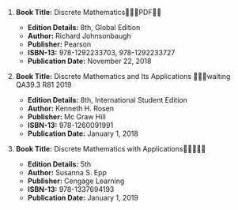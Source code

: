 1. **Book Title:** Discrete Mathematics🚨🚨🚨PDF🚨🚨
   - **Edition Details:** 8th, Global Edition
   - **Author:** Richard Johnsonbaugh
   - **Publisher:** Pearson
   - **ISBN-13:** 978-1292233703, 978-1292233727
   - **Publication Date:** November 22, 2018

2. **Book Title:** Discrete Mathematics and Its Applications 📒🔐🚫waiting QA39.3 R81 2019	
   - **Edition Details:** 8th, International Student Edition
   - **Author:** Kenneth H. Rosen
   - **Publisher:** Mc Graw Hill
   - **ISBN-13:** 978-1260091991
   - **Publication Date:** January 1, 2018

3. **Book Title:** Discrete Mathematics with Applications🚨🚨🚨🚨🚨
   - **Edition Details:** 5th
   - **Author:** Susanna S. Epp
   - **Publisher:** Cengage Learning
   - **ISBN-13:** 978-1337694193
   - **Publication Date:** January 1, 2019
